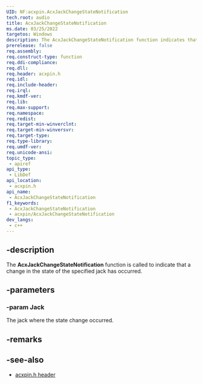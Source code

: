 ```yaml
---
UID: NF:acxpin.AcxJackChangeStateNotification
tech.root: audio
title: AcxJackChangeStateNotification
ms.date: 03/25/2022
targetos: Windows
description: The AcxJackChangeStateNotification function indicates that a change in the state of the specified jack has occurred.
prerelease: false
req.assembly: 
req.construct-type: function
req.ddi-compliance: 
req.dll: 
req.header: acxpin.h
req.idl: 
req.include-header: 
req.irql: 
req.kmdf-ver: 
req.lib: 
req.max-support: 
req.namespace: 
req.redist: 
req.target-min-winverclnt: 
req.target-min-winversvr: 
req.target-type: 
req.type-library: 
req.umdf-ver: 
req.unicode-ansi: 
topic_type:
 - apiref
api_type:
 - LibDef
api_location:
 - acxpin.h
api_name:
 - AcxJackChangeStateNotification
f1_keywords:
 - AcxJackChangeStateNotification
 - acxpin/AcxJackChangeStateNotification
dev_langs:
 - c++
---
```


## -description

The **AcxJackChangeStateNotification** function is called to indicate that a change in the state of the specified jack has occurred.

## -parameters

### -param Jack

The jack where the state change occurred.

## -remarks

## -see-also

- [acxpin.h header](index.md)


